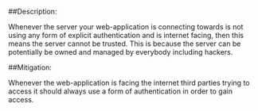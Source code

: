 ##Description:

Whenever the server your web-application is connecting towards is not using any form of
explicit authentication and is internet facing, then this means the server
cannot be trusted. This is because the server can be potentially be owned and managed by
everybody including hackers.

##Mitigation:

Whenever the web-application is facing the internet third parties trying to
access it should always use a form of authentication in order to gain access.

